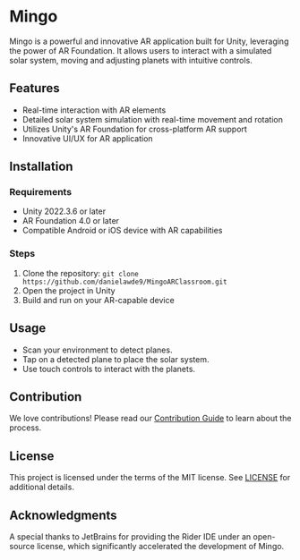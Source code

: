 # Mingo

Mingo is a powerful and innovative AR application built for Unity, leveraging the power of AR Foundation. It allows users to interact with a simulated solar system, moving and adjusting planets with intuitive controls.

## Features

- Real-time interaction with AR elements
- Detailed solar system simulation with real-time movement and rotation
- Utilizes Unity's AR Foundation for cross-platform AR support
- Innovative UI/UX for AR application

## Installation

### Requirements

- Unity 2022.3.6 or later
- AR Foundation 4.0 or later
- Compatible Android or iOS device with AR capabilities

### Steps

1. Clone the repository: `git clone https://github.com/danielawde9/MingoARClassroom.git`
2. Open the project in Unity
3. Build and run on your AR-capable device

## Usage

- Scan your environment to detect planes.
- Tap on a detected plane to place the solar system.
- Use touch controls to interact with the planets.

## Contribution

We love contributions! Please read our [Contribution Guide](Contributing.md) to learn about the process.

## License

This project is licensed under the terms of the MIT license. See [LICENSE](License.md) for additional details.

## Acknowledgments

A special thanks to JetBrains for providing the Rider IDE under an open-source license, which significantly accelerated the development of Mingo.
